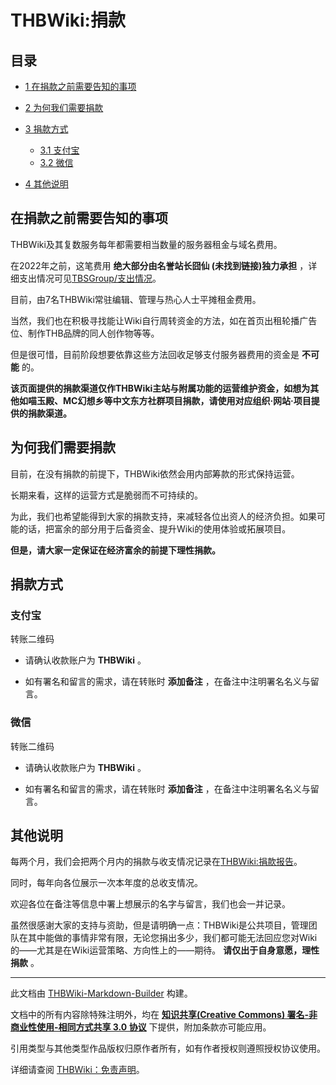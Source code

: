 # THBWiki:捐款

<!-- source html: G:\repos\THBWiki-Markdown-Builder\THBWikiMarkdown\Temp\other\6\66\ns4%3A%E6%8D%90%E6%AC%BE.html -->




## 目录

- [1 在捐款之前需要告知的事项](#在捐款之前需要告知的事项)
- [2 为何我们需要捐款](#为何我们需要捐款)
- [3 捐款方式](#捐款方式)

  - [3.1 支付宝](#支付宝)
  - [3.2 微信](#微信)



- [4 其他说明](#其他说明)





## 在捐款之前需要告知的事项
  
THBWiki及其复数服务每年都需要相当数量的服务器租金与域名费用。  

在2022年之前，这笔费用 **绝大部分由名誉站长囧仙 (未找到链接)独力承担** ，详细支出情况可见[TBSGroup/支出情况](./TBSGroup-支出情况.md)。  

目前，由7名THBWiki常驻编辑、管理与热心人士平摊租金费用。  

当然，我们也在积极寻找能让Wiki自行周转资金的方法，如在首页出租轮播广告位、制作THB品牌的同人创作物等等。  

但是很可惜，目前阶段想要依靠这些方法回收足够支付服务器费用的资金是 **不可能** 的。  

 **该页面提供的捐款渠道仅作THBWiki主站与附属功能的运营维护资金，如想为其他如喵玉殿、MC幻想乡等中文东方社群项目捐款，请使用对应组织·网站·项目提供的捐款渠道。** 
  


## 为何我们需要捐款
  
目前，在没有捐款的前提下，THBWiki依然会用内部筹款的形式保持运营。  

长期来看，这样的运营方式是脆弱而不可持续的。  

为此，我们也希望能得到大家的捐款支持，来减轻各位出资人的经济负担。如果可能的话，把富余的部分用于后备资金、提升Wiki的使用体验或拓展项目。  

 **但是，请大家一定保证在经济富余的前提下理性捐款。** 
  


## 捐款方式

### 支付宝
[](./文件-THBWiki临时捐款二维码.png.md)  [](./文件-THBWiki临时捐款二维码.png.md)转账二维码
- 请确认收款账户为 **THBWiki** 。  

- 如有署名和留言的需求，请在转账时 **添加备注** ，在备注中注明署名名义与留言。


### 微信
[](./文件-THBWiki临时捐款微信二维码.png.md)  [](./文件-THBWiki临时捐款微信二维码.png.md)转账二维码
- 请确认收款账户为 **THBWiki** 。  

- 如有署名和留言的需求，请在转账时 **添加备注** ，在备注中注明署名名义与留言。


## 其他说明
  
每两个月，我们会把两个月内的捐款与收支情况记录在[THBWiki:捐款报告](./THBWiki-捐款报告.md)。  

同时，每年向各位展示一次本年度的总收支情况。  

欢迎各位在备注等信息中署上想展示的名字与留言，我们也会一并记录。  

虽然很感谢大家的支持与资助，但是请明确一点：THBWiki是公共项目，管理团队在其中能做的事情非常有限，无论您捐出多少，我们都可能无法回应您对Wiki的——尤其是在Wiki运营策略、方向性上的——期待。 **请仅出于自身意愿，理性捐款** 。
  





---

此文档由 [THBWiki-Markdown-Builder](https://github.com/Delsin-Yu/THBWiki-Markdown-Builder) 构建。

文档中的所有内容除特殊注明外，均在 [**知识共享(Creative Commons) 署名-非商业性使用-相同方式共享 3.0 协议**](https://creativecommons.org/licenses/by-sa/3.0/deed.zh-hans) 下提供，附加条款亦可能应用。

引用类型与其他类型作品版权归原作者所有，如有作者授权则遵照授权协议使用。

详细请查阅 [THBWiki：免责声明](https://thbwiki.cc/THBWiki:%E5%85%8D%E8%B4%A3%E5%A3%B0%E6%98%8E)。

